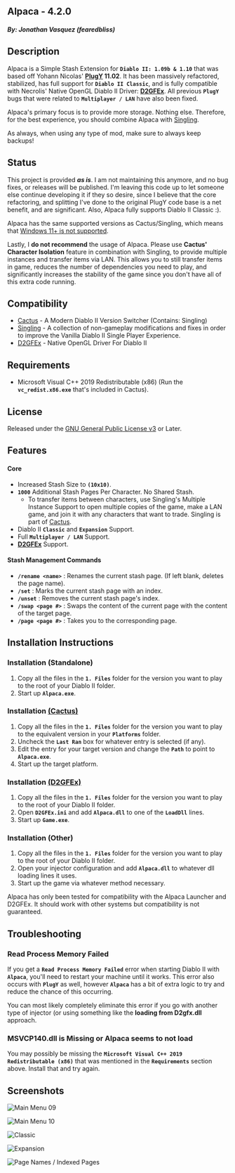 ## Alpaca - 4.2.0
##### By: Jonathan Vasquez (fearedbliss)

## Description

Alpaca is a Simple Stash Extension for **`Diablo II: 1.09b & 1.10`**
that was based off Yohann Nicolas' **[PlugY](http://plugy.free.fr/en/index.html) 11.02**.
It has been massively refactored, stabilized, has full support for
**`Diablo II Classic`**, and is fully compatible with Necrolis' Native OpenGL Diablo II Driver:
**[D2GFEx](https://d2mods.info/forum/viewtopic.php?f=5&t=65312)**. All previous **`PlugY`** bugs
that were related to **`Multiplayer / LAN`** have also been fixed.

Alpaca's primary focus is to provide more storage. Nothing else. Therefore, for the
best experience, you should combine Alpaca with [Singling](https://github.com/fearedbliss/Cactus/blob/main/README-SINGLING.md).

As always, when using any type of mod, make sure to always keep backups!

## Status

This project is provided ***as is***. I am not maintaining this anymore, and no bug
fixes, or releases will be published. I'm leaving this code up to let someone
else continue developing it if they so desire, since I believe that the core
refactoring, and splitting I've done to the original PlugY code base is a net
benefit, and are significant. Also, Alpaca fully supports Diablo II Classic :).

Alpaca has the same supported versions as Cactus/Singling, which means that
[Windows 11+ is not supported](https://github.com/fearedbliss/Cactus#windows-11-will-not-be-supported).

Lastly, I **do not recommend** the usage of Alpaca. Please use **Cactus' Character Isolation**
feature in combination with Singling, to provide multiple instances and transfer
items via LAN. This allows you to still transfer items in game, reduces the number of
dependencies you need to play, and significantly increases the stability of the game
since you don't have all of this extra code running.

## Compatibility

- [Cactus](https://github.com/fearedbliss/Cactus) -
  A Modern Diablo II Version Switcher (Contains: Singling)
- [Singling](https://github.com/fearedbliss/Cactus/blob/main/README-SINGLING.md) -
  A collection of non-gameplay modifications and fixes in
  order to improve the Vanilla Diablo II Single Player Experience.
- [D2GFEx](https://d2mods.info/forum/viewtopic.php?f=5&t=65312) - Native OpenGL Driver For Diablo II

## Requirements

- Microsoft Visual C++ 2019 Redistributable (x86) (Run the **`vc_redist.x86.exe`** that's included in Cactus).

## License

Released under the [GNU General Public License v3](LICENSE.md) or Later.

## Features

#### Core

- Increased Stash Size to **`(10x10)`**.
- **`1000`** Additional Stash Pages Per Character. No Shared Stash.
    - To transfer items between characters, use Singling's Multiple Instance
      Support to open multiple copies of the game, make a LAN game, and join it
      with any characters that want to trade. Singling is part of
      [Cactus](https://github.com/fearedbliss/Cactus).
- Diablo II **`Classic`** and **`Expansion`** Support.
- Full **`Multiplayer / LAN`** Support.
- **[D2GFEx](https://d2mods.info/forum/viewtopic.php?f=5&t=65312)** Support.

#### Stash Management Commands

- **`/rename <name>`** : Renames the current stash page. (If left blank, deletes the page name).
- **`/set`** : Marks the current stash page with an index.
- **`/unset`** : Removes the current stash page's index.
- **`/swap <page #>`** : Swaps the content of the current page with the content of the target page.
- **`/page <page #>`** : Takes you to the corresponding page.

## Installation Instructions

### Installation (Standalone)

1. Copy all the files in the **`1. Files`** folder for the version you want to play to the root of your Diablo II folder.
1. Start up **`Alpaca.exe`**.

### Installation [(Cactus)](https://github.com/fearedbliss/Cactus)

1. Copy all the files in the **`1. Files`** folder for the version you want to play to the equivalent version in your **`Platforms`** folder.
1. Uncheck the **`Last Ran`** box for whatever entry is selected (if any).
1. Edit the entry for your target version and change the **`Path`** to point to **`Alpaca.exe`**.
1. Start up the target platform.

### Installation [(D2GFEx)](https://d2mods.info/forum/viewtopic.php?f=5&t=65312)

1. Copy all the files in the **`1. Files`** folder for the version you want to play to the root of your Diablo II folder.
2. Open **`D2GFEx.ini`** and add **`Alpaca.dll`** to one of the **`LoadDll`** lines.
3. Start up **`Game.exe`**.

### Installation (Other)

1. Copy all the files in the **`1. Files`** folder for the version you want to play to the root of your Diablo II folder.
1. Open your injector configuration and add **`Alpaca.dll`** to whatever dll loading lines it uses.
1. Start up the game via whatever method necessary.

Alpaca has only been tested for compatibility with the Alpaca Launcher and D2GFEx.
It should work with other systems but compatibility is not guaranteed.

## Troubleshooting

### Read Process Memory Failed

If you get a **`Read Process Memory Failed`** error when starting Diablo II
with **`Alpaca`**, you'll need to restart your machine until it works. This error
also occurs with **`PlugY`** as well, however **`Alpaca`** has a bit of extra
logic to try and reduce the chance of this occurring.

You can most likely completely eliminate this error if you go with another
type of injector (or using something like the **loading from D2gfx.dll** approach.

### MSVCP140.dll is Missing or Alpaca seems to not load

You may possibly be missing the **`Microsoft Visual C++ 2019 Redistributable (x86)`**
that was mentioned in the **`Requirements`** section above. Install that and try again.

## Screenshots

![Main Menu 09](https://i.imgur.com/Aypyp8i.jpg)

![Main Menu 10](https://i.imgur.com/4yVSEIB.jpg)

![Classic](https://i.imgur.com/lg039Rd.jpg)

![Expansion](https://i.imgur.com/PAjQ03J.jpg)

![Page Names / Indexed Pages](https://i.imgur.com/wniPrfA.jpg)

